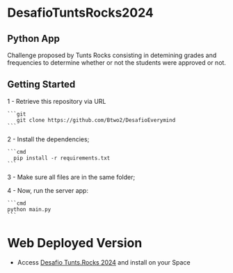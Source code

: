 # DesafioTuntsRocks2024

##  Python App 

Challenge proposed by Tunts Rocks consisting in detemining grades and frequencies to determine whether or not the students were approved or not.

## Getting Started

   1 - Retrieve this repository via URL
  
    ```git
       git clone https://github.com/Btwo2/DesafioEverymind
    ```
  2 - Install the dependencies;
  
    ```cmd
      pip install -r requirements.txt
    ```
  3 - Make sure all files are in the same folder;
  
  4 - Now, run the server app:
  
    ```cmd
    python main.py
    ```
# Web Deployed Version

  - Access [Desafio Tunts.Rocks 2024](https://desafiotrocks24-1-q8445173.deta.app/) and install on your Space
 
